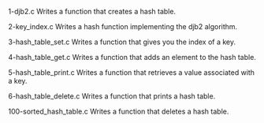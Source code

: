 1-djb2.c Writes a function that creates a hash table.

2-key_index.c Writes a hash function implementing the djb2 algorithm.

3-hash_table_set.c Writes a function that gives you the index of a key.

4-hash_table_get.c Writes a function that adds an element to the hash table.

5-hash_table_print.c Writes a function that retrieves a value associated with a key.

6-hash_table_delete.c Writes a function that prints a hash table.

100-sorted_hash_table.c Writes a function that deletes a hash table.